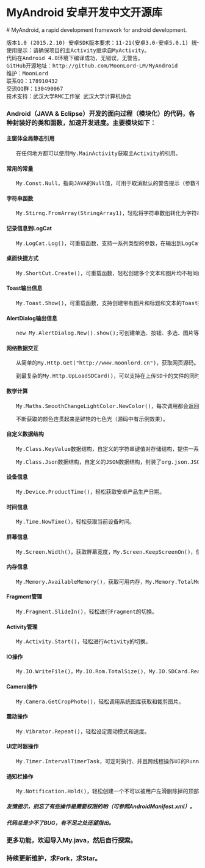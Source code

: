 <H1>MyAndroid 安卓开发中文开源库 </H1>
# MyAndroid, a rapid development framework for android development.

<pre>
版本1.0 (2015.2.10) 安卓SDK版本要求：11-21(安卓3.0-安卓5.0.1) 统一编码：UTF-8 代码：5137行 
使用提示：请确保项目的主Activity继承自MyActivity。
代码在Android 4.0环境下编译成功，无错误，无警告。 
GitHub开源地址：http://github.com/MoonLord-LM/MyAndroid 
维护：MoonLord
联系QQ：178910432
交流QQ群：130490067 
技术支持：武汉大学RMC工作室 武汉大学计算机协会
</pre>

<H3>Android（JAVA & Eclipse）开发的面向过程（模块化）的代码，各种封装好的类和函数，加速开发进度。主要模块如下：</H3>

<H4>主窗体全局静态引用</H4>
<pre>	在任何地方都可以使用My.MainActivity获取主Activity的引用。</pre>
<H4>常用的常量</H4>
<pre>	My.Const.Null，指向JAVA的Null值，可用于取消默认的警告提示（参数不能为Null）。</pre>
<H4>字符串函数</H4>
<pre>	My.Stirng.FromArray(StringArray1)，轻松将字符串数组转化为字符串。</pre>
<H4>记录信息到LogCat</H4>
<pre>	My.LogCat.Log()，可重载函数，支持一系列类型的参数，在输出到LogCat中时还会输出类型。</pre>
<H4>桌面快捷方式</H4>
<pre>	My.ShortCut.Create()，可重载函数，轻松创建多个文本和图片均不相同的安卓桌面图标。</pre>
<H4>Toast输出信息</H4>
<pre>	My.Toast.Show()，可重载函数，支持创建带有图片和标题和文本的Toast提示层。</pre>
<H4>AlertDialog输出信息</H4>
<pre>	new My.AlertDialog.New().show();可创建单选、按钮、多选、图片等各类对话框。</pre>
<H4>网络数据交互</H4>
<pre>	从简单的My.Http.Get("http://www.moonlord.cn")，获取网页源码。</pre>
<pre>	到最复杂的My.Http.UpLoadSDCard()，可以支持在上传SD卡的文件的同时发送GET、POST、COOKIE、REFERER参数，并获取响应的源码。</pre>
<H4>数学计算</H4>
<pre>	My.Maths.SmoothChangeLightColor.NewColor()，每次调用都会返回一个不同的鲜艳的颜色int值。</pre>
<pre>	不断获取的颜色连贯起来是鲜艳的七色光（源码中有示例效果）。</pre>
<H4>自定义数据结构</H4>
<pre>	My.Class.KeyValue数据结构，自定义的字符串键值对存储结构，提供一系列丰富的增、删、改、查、输出函数。</pre>
<pre>	My.Class.Json数据结构，自定义的JSON数据结构，封装了org.json.JSONArray和org.json.JSONObject，提供更加丰富和便捷的增、删、改、查、输出、转化等功能，代码示例：Json1.Get("root").Get(1).Get("username").GetInt(0);</pre>
<H4>设备信息</H4>
<pre>	My.Device.ProductTime()，轻松获取安卓产品生产日期。</pre>
<H4>时间信息</H4>
<pre>	My.Time.NowTime()，轻松获取当前设备时间。</pre>
<H4>屏幕信息</H4>
<pre>	My.Screen.Width()，获取屏幕宽度，My.Screen.KeepScreenOn()，使屏幕保持长亮状态。</pre>
<H4>内存信息</H4>
<pre>	My.Memory.AvailableMemory()，获取可用内存，My.Memory.TotalMemory()，获取设备总内存。</pre>
<H4>Fragment管理</H4>
<pre>	My.Fragment.SlideIn()，轻松进行Fragment的切换。</pre>
<H4>Activity管理</H4>
<pre>	My.Activity.Start()，轻松进行Activity的切换。</pre>
<H4>IO操作</H4>
<pre>	My.IO.WriteFile()，My.IO.Rom.TotalSize()，My.IO.SDCard.ReadFile()，IO操作从未如此简单。</pre>
<H4>Camera操作</H4>
<pre>	My.Camera.GetCropPhoto()，轻松调用系统图库获取和裁剪图片。</pre>
<H4>震动操作</H4>
<pre>	My.Vibrator.Repeat()，轻松设定震动模式和速度。</pre>
<H4>UI定时器操作</H4>
<pre>	My.Timer.IntervalTimerTask，可定时执行、并且跨线程操作UI的Runnable扩展类。</pre>
<H4>通知栏操作</H4>
<pre>	My.Notification.Hold()，轻松创建一个不可以被用户左滑删除掉的顶部通知。</pre>

<H5>友情提示，别忘了有些操作是需要权限的哟（可参照AndroidManifest.xml）。</H5>
<H5>代码总是少不了BUG，有不足之处还望指出。</H5>
<H3>更多功能，欢迎导入My.java，然后自行探索。</H3>
<H3>持续更新维护，求Fork，求Star。</H3>
